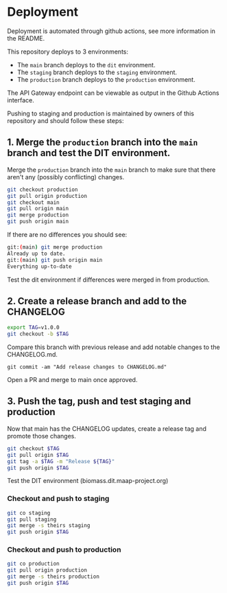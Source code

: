 # Deployment

Deployment is automated through github actions, see more information in the README.

This repository deploys to 3 environments:

* The `main` branch deploys to the `dit` environment.
* The `staging` branch deploys to the `staging` environment.
* The `production` branch deploys to the `production` environment.

The API Gateway endpoint can be viewable as output in the Github Actions interface.

Pushing to staging and production is maintained by owners of this repository and should follow these steps:

## 1. Merge the `production` branch into the `main` branch and test the DIT environment.

Merge the `production` branch into the `main` branch to make sure that there aren't any (possibly conflicting) changes.

```bash
git checkout production
git pull origin production
git checkout main
git pull origin main
git merge production
git push origin main
```

If there are no differences you should see:

```bash
git:(main) git merge production
Already up to date.
git:(main) git push origin main
Everything up-to-date
```

Test the dit environment if differences were merged in from production.

## 2. Create a release branch and add to the CHANGELOG

```bash
export TAG=v1.0.0
git checkout -b $TAG
```

Compare this branch with previous release and add notable changes to the CHANGELOG.md.

```
git commit -am "Add release changes to CHANGELOG.md"
```

Open a PR and merge to main once approved.

## 3. Push the tag, push and test staging and production

Now that main has the CHANGELOG updates, create a release tag and promote those changes.

```bash
git checkout $TAG
git pull origin $TAG
git tag -a $TAG -m "Release ${TAG}"
git push origin $TAG
```

Test the DIT environment (biomass.dit.maap-project.org)

### Checkout and push to staging

```bash
git co staging
git pull staging
git merge -s theirs staging
git push origin $TAG
```

### Checkout and push to production

```bash
git co production
git pull origin production
git merge -s theirs production
git push origin $TAG
```